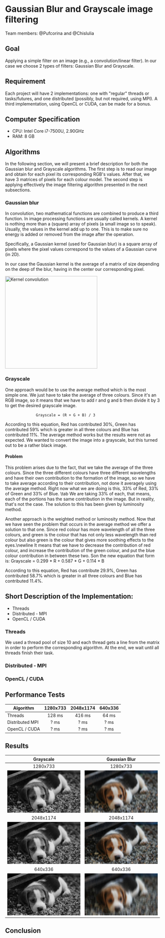 # Gaussian Blur and Grayscale image filtering

Team members: @Pufcorina and @ChisIulia

## Goal

  Applying a simple filter on an image (e.g., a convolution/linear filter). In our case we choose 2 types of filters: Gaussian Blur and Grayscale.

## Requirement

  Each project will have 2 implementations: one with "regular" threads or tasks/futures, and one distributed (possibly, but not required, using MPI). A third implementation, using OpenCL or CUDA, can be made for a bonus.

## Computer Specification

* CPU: Intel Core i7-7500U, 2.90GHz
* RAM: 8 GB

## Algorithms

  In the following section, we will present a brief description for both the Gaussian blur and Grayscale algorithms.
  The first step is to read our image and obtain for each pixel its corresponding RGB's values. After that, we have 3 matrices of pixels for each colour model. The second step is applying effectively the image filtering algorithm presented in the next subsections.

### Gaussian blur

  In convolution, two mathematical functions are combined to produce a third function. In image processing functions are usually called kernels. A kernel is nothing more than a (square) array of pixels (a small image so to speak). Usually, the values in the kernel add up to one. This is to make sure no energy is added or removed from the image after the operation.

  Specifically, a Gaussian kernel (used for Gaussian blur) is a square array of pixels where the pixel values correspond to the values of a Gaussian curve (in 2D).

  In our case the Gaussian kernel is the average of a matrix of size depending on the deep of the blur, having in the center our corresponding pixel.

  <img src="https://developer.apple.com/library/archive/documentation/Performance/Conceptual/vImage/Art/kernel_convolution.jpg" align="center"
       title="Kernel convolution" width="300" height="300">


### Grayscale

  One approach would be to use the average method which is the most simple one. We just have to take the average of three colours. Since it's an RGB image, so it means that we have to add r and g and b then divide it by 3 to get the desired grayscale image.

                  Grayscale = (R + G + B) / 3

  According to this equation, Red has contributed 30\%, Green has contributed 59\% which is greater in all three colours and Blue has contributed 11\%. The average method works but the results were not as expected. We wanted to convert the image into a grayscale, but this turned out to be a rather black image.

#### Problem

This problem arises due to the fact, that we take the average of the three colours. Since the three different colours have three different wavelengths and have their own contribution to the formation of the image, so we have to take average according to their contribution, not done it averagely using the average method. Right now what we are doing is this, 33\% of Red, 33\% of Green and 33\% of Blue.
\tab We are taking 33\% of each, that means, each of the portions has the same contribution in the image. But in reality, that's not the case. The solution to this has been given by luminosity method.

Another approach is the weighted method or luminosity method. Now that we have seen the problem that occurs in the average method we offer a solution to that one. Since red colour has more wavelength of all the three colours, and green is the colour that has not only less wavelength than red colour but also green is the colour that gives more soothing effects to the eyes.\newline
It means that we have to decrease the contribution of red colour, and increase the contribution of the green colour, and put the blue colour contribution in between these two.
Son the new equation that form is:
    Grayscale = 0.299 * R + 0.587 * G + 0.114 * B

According to this equation, Red has contribute 29.9\%, Green has contributed 58.7\% which is greater in all three colours and Blue has contributed 11.4\%.


## Short Description of the Implementation:

* Threads
* Distributed - MPI
* OpenCL / CUDA


### Threads

  We used a thread pool of size 10 and each thread gets a line from the matrix in order to perform the corresponding algorithm. At the end, we wait until all threads finish their task.

### Distributed - MPI

### OpenCL / CUDA


## Performance Tests

| Algorithm                        | 1280x733 | 2048x1174 | 640x336 |
| -------------------------------- |:--------:|:-------:|:---------:|
| Threads         | 128 ms |  416 ms | 64 ms |
| Distributed MPI | ? ms | ? ms | ? ms |
| OpenCL / CUDA   | ? ms | ? ms | ? ms |


## Results

Grayscale             |  Gaussian Blur
:-------------------------:|:-------------------------:
1280x733 | 1280x733
![](https://github.com/Pufcorina/ParallelAndDistributedProgramming/blob/master/project/results/gray_img1280x733.jpg)  |  ![](https://github.com/Pufcorina/ParallelAndDistributedProgramming/blob/master/project/results/blur_img1280x733.jpg)
2048x1174 | 2048x1174
![](https://github.com/Pufcorina/ParallelAndDistributedProgramming/blob/master/project/results/gray_img2048x1174.jpg)  |  ![](https://github.com/Pufcorina/ParallelAndDistributedProgramming/blob/master/project/results/blur_img2048x1174.jpg)
640x336 | 640x336
![](https://github.com/Pufcorina/ParallelAndDistributedProgramming/blob/master/project/results/gray_img640x336.jpg)  |  ![](https://github.com/Pufcorina/ParallelAndDistributedProgramming/blob/master/project/results/blur_img640x336.jpg)


## Conclusion

